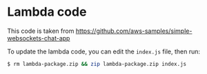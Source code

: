 # Lambda code

This code is taken from https://github.com/aws-samples/simple-websockets-chat-app

To update the lambda code, you can edit the `index.js` file, then run:
```bash
$ rm lambda-package.zip && zip lambda-package.zip index.js
```
